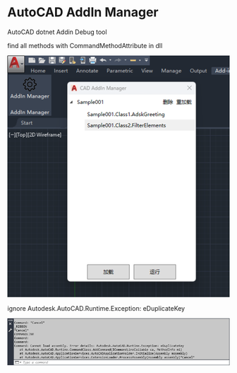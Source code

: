 # AutoCAD AddIn Manager

AutoCAD dotnet Addin Debug tool

find all methods with CommandMethodAttribute in dll

![alt text](/doc/image.png "Title")

ignore Autodesk.AutoCAD.Runtime.Exception: eDuplicateKey

![alt text](/doc/exception.png "Title")
